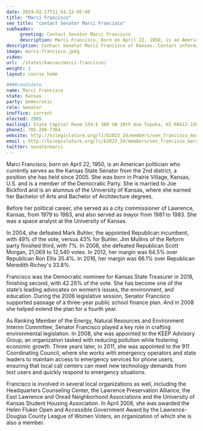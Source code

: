```yaml
---
date: 2024-02-17T11:54:12-05:00
title: "Marci Francisco"
seo_title: "contact Senator Marci Francisco"
subheader:
     greeting: Contact Senator Marci Francisco
     description: Marci Francisco, born on April 22, 1950, is an American politician who currently serves as the Kansas State Senator from the 2nd district, a position she has held since 2005.
description: Contact Senator Marci Francisco of Kansas. Contact information for Marci Francisco includes email address, phone number, and mailing address.
image: marci-francisco.jpeg
video:
url:  /states/kansas/marci-francisco/
weight: 1
layout: course_home

####candidate
name: Marci Francisco
state: Kansas
party: Democratic
role: Senator
inoffice: current
elected: 2005
mailing1: State Capitol Room 134-E 300 SW 10th Ave Topeka, KS 66612-1504
phone1: 785-296-7364
website: http://kslegislature.org/li/b2023_24/members/sen_francisco_marci_1/
email : http://kslegislature.org/li/b2023_24/members/sen_francisco_marci_1/
twitter: senatormarci
---
```


Marci Francisco, born on April 22, 1950, is an American politician who currently serves as the Kansas State Senator from the 2nd district, a position she has held since 2005. She was born in Prairie Village, Kansas, U.S. and is a member of the Democratic Party. She is married to Joe Bickford and is an alumnus of the University of Kansas, where she earned her Bachelor of Arts and Bachelor of Architecture degrees.

Before her political career, she served as a city commissioner of Lawrence, Kansas, from 1979 to 1983, and also served as mayor from 1981 to 1983. She was a space analyst at the University of Kansas.

In 2004, she defeated Mark Buhler, the appointed Republican incumbent, with 49% of the vote, versus 43% for Buhler. Jim Mullins of the Reform party finished third, with 7%. In 2008, she defeated Republican Scott Morgan, 21,069 to 12,540 votes. In 2012, her margin was 64.5% over Republican Ron Ellis 35.4%. In 2016, her margin was 66.1% over Republican Meredith Richey's 33.8%.

Francisco was the Democratic nominee for Kansas State Treasurer in 2018, finishing second, with 42.26% of the vote. She has become one of the state’s leading advocates on women’s issues, the environment, and education. During the 2006 legislative session, Senator Francisco supported passage of a three-year public school finance plan. And in 2008 she helped extend the plan for a fourth year.

As Ranking Member of the Energy, Natural Resources and Environment Interim Committee, Senator Francisco played a key role in crafting environmental legislation. In 2008, she was appointed to the KEEP Advisory Group, an organization tasked with reducing pollution while fostering economic growth. Three years later, in 2011, she was appointed to the 911 Coordinating Council, where she works with emergency operators and state leaders to maintain access to emergency services for phone users, ensuring that local call centers can meet new technology demands from text users and quickly respond to emergency situations.

Francisco is involved in several local organizations as well, including the Headquarters Counseling Center, the Lawrence Preservation Alliance, the East Lawrence and Oread Neighborhood Associations and the University of Kansas Student Housing Association. In April 2008, she was awarded the Helen Fluker Open and Accessible Government Award by the Lawrence-Douglas County League of Women Voters, an organization of which she is also a member.
